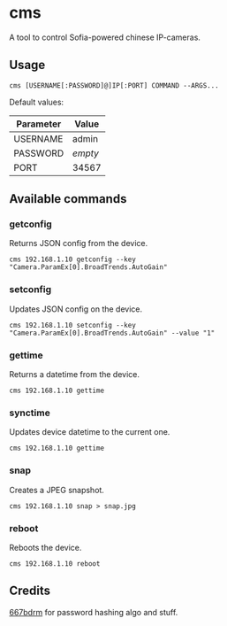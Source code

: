# cms

A tool to control Sofia-powered chinese IP-cameras.

## Usage

```
cms [USERNAME[:PASSWORD]@]IP[:PORT] COMMAND --ARGS...
```

Default values:


| Parameter | Value     |
|-----------|-----------|
| USERNAME  | admin     |
| PASSWORD  | *empty*   |
| PORT      | 34567     |

## Available commands

### getconfig

Returns JSON config from the device.

```
cms 192.168.1.10 getconfig --key "Camera.ParamEx[0].BroadTrends.AutoGain"
```

### setconfig

Updates JSON config on the device.

```
cms 192.168.1.10 setconfig --key "Camera.ParamEx[0].BroadTrends.AutoGain" --value "1"
```

### gettime

Returns a datetime from the device.

```
cms 192.168.1.10 gettime
```

### synctime

Updates device datetime to the current one.

```
cms 192.168.1.10 gettime
```

### snap

Creates a JPEG snapshot.

```
cms 192.168.1.10 snap > snap.jpg
```

### reboot

Reboots the device.

```
cms 192.168.1.10 reboot
```

## Credits

[667bdrm](https://github.com/667bdrm/sofiactl) for password hashing algo and stuff.
